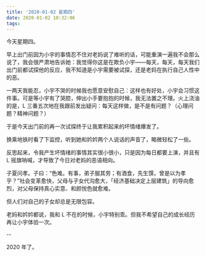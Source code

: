 ```yaml
---
title: '2020-01-02 星期四'
date: 2020-01-02 10:32:06
tags:
---
```


今天星期四。

早上出门前因为小宇的事情忍不住对老妈说了难听的话，可能重演一遍我不会那么说了，我会很严肃地告诉她：我觉得你这是在欺负小宇——每天，每天，每天我们出门前都试探他的反应，我不知道是小宇需要被试探，还是老妈在执行自己人性中的恶。

一两天我能忍，小宇不哭的时候我也愿意安慰自己：这样也有好处，小宇会习惯这件事。可是等小宇有了哭腔，伸出小手要抱抱的时候，我无法置之不理。火上浇油的是，L 三番五次地在我跟前发出疑问：每天这样做，是不是有问题？（心理问题？精神问题？）

于是今天出门前的再一次试探终于让我累积起来的坏情绪爆发了。

换乘地铁时看了下监控，听到她和妗妗两个人说话的声音了，略微轻松了一些。

反思起来，令我产生坏情绪的事情其实很小很小，只是因为每日都要上演，并且有 L 摇旗呐喊，才导致了今日对老妈的恶语相向。

子夏问孝。子曰：“色难。有事，弟子服其劳；有酒食，先生馔，曾是以为孝乎？”社会变革愈快，父母与子女代沟愈大，「经济基础决定上层建筑」的导向愈烈，对父母保持真心实意、和颜悦色就愈难。

但人们对自己的子女却总是无限包容。

老妈和妗妗都说，我和 L 不在的时候，小宇特别乖。但我不希望自己的成长经历再让小宇体验一次。

--

2020 年了。

